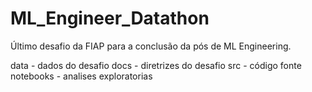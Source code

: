 # ML_Engineer_Datathon
Último desafio da FIAP para a conclusão da pós de ML Engineering.

data - dados do desafio
docs - diretrizes do desafio
src - código fonte
notebooks - analises exploratorias
